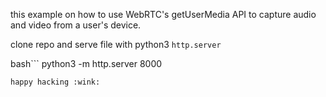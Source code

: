 this example on how to use WebRTC's getUserMedia API to capture audio and video from a user's device.

clone repo and serve file with python3 `http.server`

bash```
python3 -m http.server 8000
```
happy hacking :wink:


